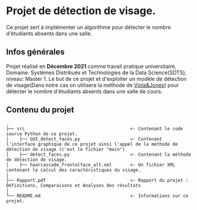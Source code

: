 # Projet de détection de visage.
Ce projet sert à implémenter un algorithme pour détecter le nombre d'étudiants absents dans une salle.

## Infos générales
Projet réalisé en **Décembre 2021** comme travail pratique universitaire, Domaine: Systèmes Distribués et Technologies de la Data Science(SDTS), niveau: Master 1. Le but de ce projet et d'exploiter un modèle de détection de visage(Dans notre cas on utilisera la méthode de [Viola&Jones](https://fr.wikipedia.org/wiki/Méthode_de_Viola_et_Jones)) pour détecter le nombre d'étudiants absents dans une salle de cours.

## Contenu du projet
```text
.
├── src                                        <- Contenant le code source Python de ce projet.
│    ├── GUI_detect_faces.py                   <- Contenant l'interface graphique de ce projet ainsi l'appel de la méthode de détection de visage (c'est le fichier "main")
│    ├── detect_faces.py                       <- Contenant la méthode de détection de visage.
│    ├── haarcascade_frontalface_alt.xml       <- Un fichier XML contenant le calcul des caractéristiques du visage.
│
├── Rapport.pdf                                <- Rapport du projet : Définitions, Comparaisons et Analyses des résultats
│
└── README.md                                  <- Informations sur ce projet.
```
